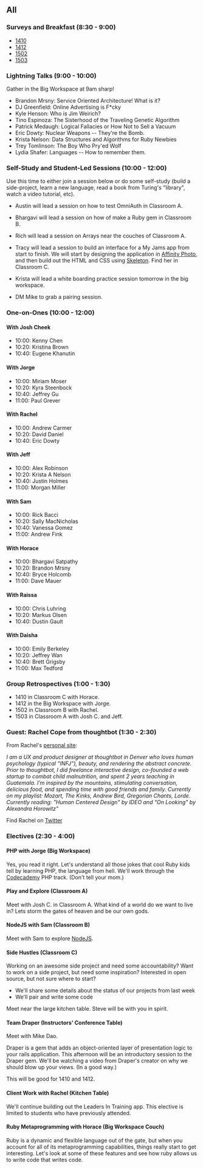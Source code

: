 ## All

### Surveys and Breakfast (8:30 - 9:00)

* [1410](https://docs.google.com/a/casimircreative.com/forms/d/1YSeu9ucvRz_2VDNJfUPOO19IJqUr1Zzd_cIlL7Ip6ic/viewform)
* [1412](https://docs.google.com/a/casimircreative.com/forms/d/124zMYKhHVyN9r6t3WYN0iwMk4y4vYuoYxugIMb3jJCo/viewform)
* [1502](https://docs.google.com/a/casimircreative.com/forms/d/1nAcGut11_7dr9wLt4vH2_uWKXmhR8WEprl-gjrhwhD4/viewform)
* [1503](https://docs.google.com/a/casimircreative.com/forms/d/19tCNqWEXyfI-zwX9slC593D43OYQfFA2dhT0KeWFyuM/viewform)

### Lightning Talks (9:00 - 10:00)

Gather in the Big Workspace at 9am sharp!

* Brandon Mrsny: Service Oriented Architecture! What is it?
* DJ Greenfield: Online Advertising is F*cky
* Kyle Henson: Who is Jim Weirich?
* Tino Espinoza: The Sisterhood of the Traveling Genetic Algorithm
* Patrick Medaugh: Logical Fallacies or How Not to Sell a Vacuum
* Eric Dowty: Nuclear Weapons -- They're the Bomb.
* Krista Nelson: Data Structures and Algorithms for Ruby Newbies
* Trey Tomlinson: The Boy Who Pry'ed Wolf
* Lydia Shafer: Languages -- How to remember them.

### Self-Study and Student-Led Sessions (10:00 - 12:00)

Use this time to either join a session below or do some self-study (build a side-project, learn a new language, read a book from Turing's "library", watch a video tutorial, etc).

* Austin will lead a session on how to test OmniAuth in Classroom A.
* Bhargavi will lead a session on how of make a Ruby gem in Classroom B.
* Rich will lead a session on Arrays near the couches of Classroom A.
* Tracy will lead a session to build an interface for a My Jams app from start to finish. We will start by designing the application in [Affinity Photo](https://affinity.serif.com/en-us/beta-download/), and then build out the HTML and CSS using [Skeleton](http://getskeleton.com/). Find her in Classroom C.
* Krista will lead a white boarding practice session tomorrow in the big workspace.

* DM Mike to grab a pairing session.

### One-on-Ones (10:00 - 12:00)

#### With Josh Cheek

* 10:00: Kenny Chen
* 10:20: Kristina Brown
* 10:40: Eugene Khanutin

#### With Jorge

* 10:00: Miriam Moser
* 10:20: Kyra Steenbock
* 10:40: Jeffrey Gu
* 11:00: Paul Grever

#### With Rachel

* 10:00: Andrew Carmer
* 10:20: David Daniel
* 10:40: Eric Dowty

#### With Jeff

* 10:00: Alex Robinson
* 10:20: Krista A Nelson
* 10:40: Justin Holmes
* 11:00: Morgan Miller

#### With Sam

* 10:00: Rick Bacci
* 10:20: Sally MacNicholas
* 10:40: Vanessa Gomez
* 11:00: Andrew Fink

#### With Horace

* 10:00: Bhargavi Satpathy
* 10:20: Brandon Mrsny
* 10:40: Bryce Holcomb
* 11:00: Dave Mauer

#### With Raissa

* 10:00: Chris Luhring
* 10:20: Markus Olsen
* 10:40: Dustin Gault

#### With Daisha

* 10:00: Emily Berkeley
* 10:20: Jeffrey Wan
* 10:40: Brett Grigsby
* 11:00: Max Tedford

### Group Retrospectives (1:00 - 1:30)

* 1410 in Classroom C with Horace.
* 1412 in the Big Workspace with Jorge.
* 1502 in Classroom B with Rachel.
* 1503 in Classroom A with Josh C. and Jeff.

### Guest: Rachel Cope from thoughtbot (1:30 - 2:30)

From Rachel's [personal site](http://rachelcope.io/):

*I am a UX and product designer at thoughtbot in Denver who loves human psychology (typical “INFJ”), beauty, and rendering the abstract concrete. Prior to thoughtbot, I did freelance interactive design, co-founded a web startup to combat child malnutrition, and spent 2 years teaching in Guatemala. I’m inspired by the mountains, stimulating conversation, delicious food, and spending time with good friends and family. Currently on my playlist: Mozart, The Kinks, Andrew Bird, Gregorian Chants, Lorde. Currently reading: "Human Centered Design" by IDEO and "On Looking" by Alexandra Horowitz"*

Find Rachel on [Twitter](https://twitter.com/rachelcope)

### Electives (2:30 - 4:00)

#### PHP with Jorge (Big Workspace)

Yes, you read it right. Let's understand all those jokes that cool Ruby kids tell by learning PHP, the language from hell. We'll work through the [Codecademy](http://www.codecademy.com/en/tracks/php) PHP track. (Don't tell your mom.)

#### Play and Explore (Classroom A)

Meet with Josh C. in Classroom A.
What kind of a world do we want to live in?
Lets storm the gates of heaven and be our own gods.

#### NodeJS with Sam (Classroom B)

Meet with Sam to explore [NodeJS](https://nodejs.org/).

#### Side Hustles (Classroom C)

Working on an awesome side project and need some accountability? Want to work on a side project, but need some inspiration? Interested in open source, but not sure where to start?

* We'll share some details about the status of our projects from last week
* We'll pair and write some code

Meet near the large kitchen table. Steve will be with you in spirit.

#### Team Draper (Instructors' Conference Table)

Meet with Mike Dao.

Draper is a gem that adds an object-oriented layer of presentation logic to your rails application. This afternoon will be an introductory session to the Draper gem. We'll be watching a video from Draper's creator on why we should blow up your views. (In a good way.)

This will be good for 1410 and 1412.

#### Client Work with Rachel (Kitchen Table)

We'll continue building out the Leaders In Training app. This elective is limited to students who have previously attended.

#### Ruby Metaprogramming with Horace (Big Workspace Couch)

Ruby is a dynamic and flexible language out of the gate, but when you account for all of its metaprogramming capabilities, things really start to get interesting. Let's look at some of these features and see how ruby allows us to write code that writes code.

